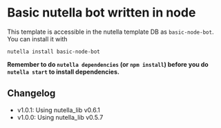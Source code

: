 # Basic nutella bot written in node

This template is accessible in the nutella template DB as `basic-node-bot`. You can install it with
```
nutella install basic-node-bot
```

**Remember to do `nutella dependencies` (or `npm install`) before you do `nutella start` to install dependencies.**


## Changelog
- v1.0.1: Using nutella_lib v0.6.1
- v1.0.0: Using nutella_lib v0.5.7
